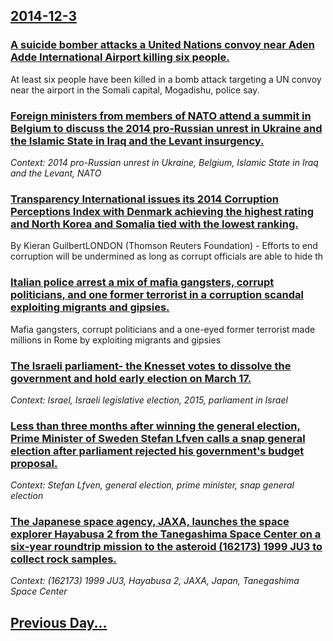 ## [2014-12-3](/news/2014/12/3/index.md)

### [A suicide bomber attacks a United Nations convoy near Aden Adde International Airport killing six people. ](/news/2014/12/3/a-suicide-bomber-attacks-a-united-nations-convoy-near-aden-adde-international-airport-killing-six-people.md)
At least six people have been killed in a bomb attack targeting a UN convoy near the airport in the Somali capital, Mogadishu, police say.

### [Foreign ministers from members of NATO attend a summit in Belgium to discuss the 2014 pro-Russian unrest in Ukraine and the Islamic State in Iraq and the Levant insurgency. ](/news/2014/12/3/foreign-ministers-from-members-of-nato-attend-a-summit-in-belgium-to-discuss-the-2014-pro-russian-unrest-in-ukraine-and-the-islamic-state-in.md)
_Context: 2014 pro-Russian unrest in Ukraine, Belgium, Islamic State in Iraq and the Levant, NATO_

### [Transparency International issues its 2014 Corruption Perceptions Index with Denmark achieving the highest rating and North Korea and Somalia tied with the lowest ranking. ](/news/2014/12/3/transparency-international-issues-its-2014-corruption-perceptions-index-with-denmark-achieving-the-highest-rating-and-north-korea-and-somali.md)
By Kieran GuilbertLONDON (Thomson Reuters Foundation) - Efforts to end corruption will be undermined as long as corrupt officials are able to hide th

### [Italian police arrest a mix of mafia gangsters, corrupt politicians, and one former terrorist in a corruption scandal exploiting migrants and gipsies. ](/news/2014/12/3/italian-police-arrest-a-mix-of-mafia-gangsters-corrupt-politicians-and-one-former-terrorist-in-a-corruption-scandal-exploiting-migrants-an.md)
Mafia gangsters, corrupt politicians and a one-eyed former terrorist made millions in Rome by exploiting migrants and gipsies

### [The Israeli parliament- the Knesset votes to dissolve the government and hold early election on March 17. ](/news/2014/12/3/the-israeli-parliament-the-knesset-votes-to-dissolve-the-government-and-hold-early-election-on-march-17.md)
_Context: Israel, Israeli legislative election, 2015, parliament in Israel_

### [Less than three months after winning the general election, Prime Minister of Sweden Stefan Lfven calls a snap general election after parliament rejected his government's budget proposal. ](/news/2014/12/3/less-than-three-months-after-winning-the-general-election-prime-minister-of-sweden-stefan-lofven-calls-a-snap-general-election-after-parlia.md)
_Context: Stefan Lfven, general election, prime minister, snap general election_

### [The Japanese space agency, JAXA, launches the space explorer Hayabusa 2 from the Tanegashima Space Center on a six-year roundtrip mission to the asteroid (162173) 1999 JU3 to collect rock samples. ](/news/2014/12/3/the-japanese-space-agency-jaxa-launches-the-space-explorer-hayabusa-2-from-the-tanegashima-space-center-on-a-six-year-roundtrip-mission-to.md)
_Context: (162173) 1999 JU3, Hayabusa 2, JAXA, Japan, Tanegashima Space Center_

## [Previous Day...](/news/2014/12/2/index.md)

